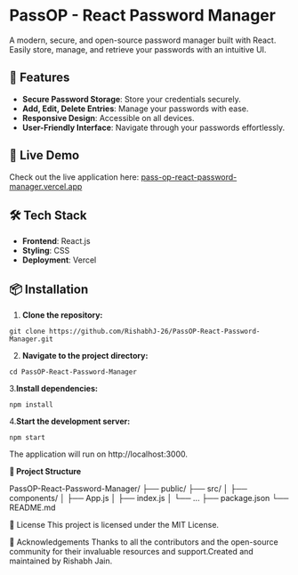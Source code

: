# PassOP - React Password Manager

A modern, secure, and open-source password manager built with React.  
Easily store, manage, and retrieve your passwords with an intuitive UI.

## 🔐 Features

- **Secure Password Storage**: Store your credentials securely.
- **Add, Edit, Delete Entries**: Manage your passwords with ease.
- **Responsive Design**: Accessible on all devices.
- **User-Friendly Interface**: Navigate through your passwords effortlessly.

## 🚀 Live Demo

Check out the live application here: [pass-op-react-password-manager.vercel.app](https://pass-op-react-password-manager.vercel.app)

## 🛠️ Tech Stack

- **Frontend**: React.js
- **Styling**: CSS
- **Deployment**: Vercel

## 📦 Installation

1. **Clone the repository:**
```
git clone https://github.com/RishabhJ-26/PassOP-React-Password-Manager.git
```
   
2. **Navigate to the project directory:**

```
cd PassOP-React-Password-Manager
```

3.**Install dependencies:**
```
npm install
```

4.**Start the development server:**
```
npm start
```
The application will run on http://localhost:3000.


**📁 Project Structure**

PassOP-React-Password-Manager/
├── public/
├── src/
│   ├── components/
│   ├── App.js
│   ├── index.js
│   └── ...
├── package.json
└── README.md



🧾 License
This project is licensed under the MIT License.



🙌 Acknowledgements
Thanks to all the contributors and the open-source community for their invaluable resources and support.Created and maintained by Rishabh Jain.








